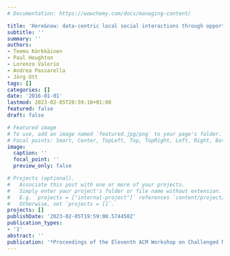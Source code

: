 ```yaml
---
# Documentation: https://wowchemy.com/docs/managing-content/

title: 'Here&now: data-centric local social interactions through opportunistic networks'
subtitle: ''
summary: ''
authors:
- Teemu Kärkkäinen
- Paul Houghton
- Lorenzo Valerio
- Andrea Passarella
- Jörg Ott
tags: []
categories: []
date: '2016-01-01'
lastmod: 2023-02-05T20:59:10+01:00
featured: false
draft: false

# Featured image
# To use, add an image named `featured.jpg/png` to your page's folder.
# Focal points: Smart, Center, TopLeft, Top, TopRight, Left, Right, BottomLeft, Bottom, BottomRight.
image:
  caption: ''
  focal_point: ''
  preview_only: false

# Projects (optional).
#   Associate this post with one or more of your projects.
#   Simply enter your project's folder or file name without extension.
#   E.g. `projects = ["internal-project"]` references `content/project/deep-learning/index.md`.
#   Otherwise, set `projects = []`.
projects: []
publishDate: '2023-02-05T19:59:08.574450Z'
publication_types:
- '1'
abstract: ''
publication: '*Proceedings of the Eleventh ACM Workshop on Challenged Networks*'
---
```

